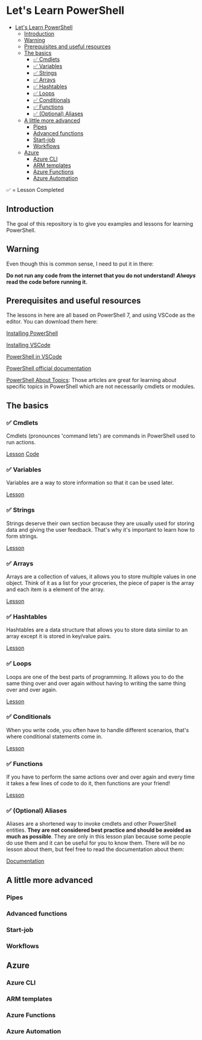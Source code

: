 # Let's Learn PowerShell


- [Let's Learn PowerShell](#lets-learn-powershell)
  - [Introduction](#introduction)
  - [Warning](#warning)
  - [Prerequisites and useful resources](#prerequisites-and-useful-resources)
  - [The basics](#the-basics)
    - [✅ Cmdlets](#-cmdlets)
    - [✅ Variables](#-variables)
    - [✅ Strings](#-strings)
    - [✅ Arrays](#-arrays)
    - [✅ Hashtables](#-hashtables)
    - [✅ Loops](#-loops)
    - [✅ Conditionals](#-conditionals)
    - [✅ Functions](#-functions)
    - [✅ (Optional) Aliases](#-optional-aliases)
  - [A little more advanced](#a-little-more-advanced)
    - [Pipes](#pipes)
    - [Advanced functions](#advanced-functions)
    - [Start-job](#start-job)
    - [Workflows](#workflows)
  - [Azure](#azure)
    - [Azure CLI](#azure-cli)
    - [ARM templates](#arm-templates)
    - [Azure Functions](#azure-functions)
    - [Azure Automation](#azure-automation)

✅ = Lesson Completed

## Introduction

The goal of this repository is to give you examples and lessons for learning PowerShell.

## Warning

Even though this is common sense, I need to put it in there:

**Do not run any code from the internet that you do not understand!**
***Always* read the code before running it.**

## Prerequisites and useful resources

The lessons in here are all based on PowerShell 7, and using VSCode as the editor. You can download them here:

[Installing PowerShell](https://docs.microsoft.com/en-us/powershell/scripting/install/installing-powershell?view=powershell-7.1)

[Installing VSCode](https://code.visualstudio.com/docs/setup/setup-overview)

[PowerShell in VSCode](https://code.visualstudio.com/docs/languages/powershell)

[PowerShell official documentation](https://docs.microsoft.com/en-us/powershell/)

[PowerShell About Topics](https://docs.microsoft.com/en-us/powershell/module/microsoft.powershell.core/about/about?view=powershell-7.1): Those articles are great for learning about specific topics in PowerShell which are not necessarily cmdlets or modules.

## The basics

### ✅ Cmdlets

Cmdlets (pronounces 'command lets') are commands in PowerShell used to run actions.

[Lesson](Lessons/Cmdlets/cmdlets.md)
[Code](Lessons/Cmdlets/cmdlets.ps1)

### ✅ Variables

Variables are a way to store information so that it can be used later.

[Lesson](Lessons/Variables/variables.md)

### ✅ Strings

Strings deserve their own section because they are usually used for storing data and giving the user feedback. That's why it's important to learn how to form strings.

[Lesson](Lessons/Strings/strings.md)

### ✅ Arrays

Arrays are a collection of values, it allows you to store multiple values in one object. Think of it as a list for your groceries, the piece of paper is the array and each item is a element of the array.

[Lesson](Lessons/Arrays/arrays.md)

### ✅ Hashtables

Hashtables are a data structure that allows you to store data similar to an array except it is stored in key/value pairs.

[Lesson](Lessons/Hashtables/hashtables.md)

### ✅ Loops

Loops are one of the best parts of programming. It allows you to do the same thing over and over again without having to writing the same thing over and over again.

[Lesson](Lessons/Loops/loops.md)

### ✅ Conditionals

When you write code, you often have to handle different scenarios, that's where conditional statements come in.

[Lesson](Lessons/Conditionals/conditionals.md)

### ✅ Functions

If you have to perform the same actions over and over again and every time it takes a few lines of code to do it, then functions are your friend!

[Lesson](Lessons/Functions/functions.md)

### ✅ (Optional) Aliases

Aliases are a shortened way to invoke cmdlets and other PowerShell entities. **They are not considered best practice and should be avoided as much as possible**. They are only in this lesson plan because some people do use them and it can be useful for you to know them. There will be no lesson about them, but feel free to read the documentation about them:

[Documentation](https://docs.microsoft.com/en-us/powershell/module/microsoft.powershell.core/about/about_aliases?view=powershell-7.1)

## A little more advanced

### Pipes

### Advanced functions

### Start-job

### Workflows

## Azure

### Azure CLI

### ARM templates

### Azure Functions

### Azure Automation

